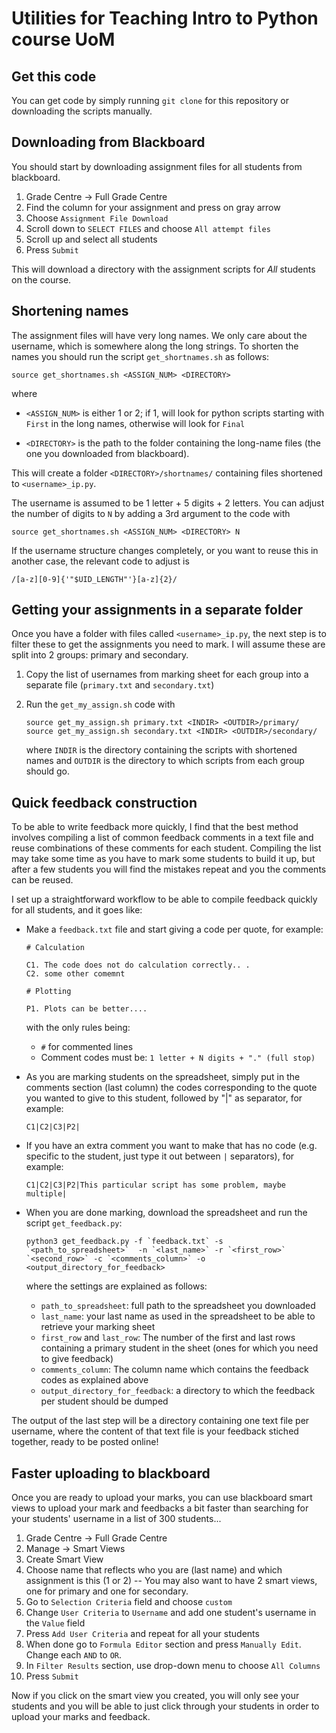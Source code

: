 # Utilities for Teaching Intro to Python course UoM

## Get this code

You can get code by simply running `git clone` for this repository or downloading the scripts manually.

## Downloading from Blackboard

You should start by downloading assignment files for all students from blackboard.

1. Grade Centre -> Full Grade Centre
2. Find the column for your assignment and press on gray arrow
3. Choose `Assignment File Download`
4. Scroll down to `SELECT FILES` and choose `All attempt files`
5. Scroll up and select all students
6. Press `Submit`


This will download a directory with the assignment scripts for *All* students on the course.

## Shortening names

The assignment files will have very long names. We only care about the username, which is somewhere along the long strings.
To shorten the names you should run the script `get_shortnames.sh` as follows:

```
source get_shortnames.sh <ASSIGN_NUM> <DIRECTORY>
```

where

- `<ASSIGN_NUM>` is either 1 or 2; if 1, will look for python scripts starting with `First` in the long names, otherwise will look for `Final`

- `<DIRECTORY>` is the path to the folder containing the long-name files (the one you downloaded from blackboard).

This will create a folder `<DIRECTORY>/shortnames/` containing files shortened to `<username>_ip.py`.

The username is assumed to be 1 letter + 5 digits + 2 letters. You can adjust the number of digits to `N` by adding a 3rd argument to the code with

```
source get_shortnames.sh <ASSIGN_NUM> <DIRECTORY> N
```


If the username structure changes completely, or you want to reuse this in another case, the relevant code to adjust is
```
/[a-z][0-9]{'"$UID_LENGTH"'}[a-z]{2}/
```

## Getting your assignments in a separate folder

Once you have a folder with files called `<username>_ip.py`, the next step is to filter these to get the assignments you need to mark. I will assume these are split into 2 groups: primary and secondary.

1. Copy the list of usernames from marking sheet for each group into a separate file (`primary.txt` and `secondary.txt`)
2. Run the `get_my_assign.sh` code with

    ```
    source get_my_assign.sh primary.txt <INDIR> <OUTDIR>/primary/
    source get_my_assign.sh secondary.txt <INDIR> <OUTDIR>/secondary/
    ```

    where `INDIR` is the directory containing the scripts with shortened names and `OUTDIR` is the directory to which scripts from each group should go.


## Quick feedback construction

To be able to write feedback more quickly, I find that the best method involves compiling a list of common feedback comments in a text file and reuse combinations of these comments for each student. Compiling the list may take some time as you have to mark some students to build it up, but after a few students you will find the mistakes repeat and you the comments can be reused.

I set up a straightforward workflow to be able to compile feedback quickly for all students, and it goes like:

- Make a `feedback.txt` file and start giving a code per quote, for example:

    ```
    # Calculation

    C1. The code does not do calculation correctly.. .
    C2. some other comemnt

    # Plotting

    P1. Plots can be better....

    ```

    with the only rules being:
    - `#` for commented lines
    - Comment codes must be: `1 letter + N digits + "." (full stop)`

- As you are marking students on the spreadsheet, simply put in the comments section (last column) the codes corresponding to the quote you wanted to give to this student, followed by "|" as separator, for example:
    ```
    C1|C2|C3|P2|
    ```
- If you have an extra comment you want to make that has no code (e.g. specific to the student, just type it out between `|` separators), for example:
    ```
    C1|C2|C3|P2|This particular script has some problem, maybe multiple|
    ```

- When you are done marking, download the spreadsheet and run the script `get_feedback.py`:
    ```
    python3 get_feedback.py -f `feedback.txt` -s `<path_to_spreadsheet>`  -n `<last_name>` -r `<first_row>` `<second_row>` -c `<comments_column>` -o <output_directory_for_feedback>
    ```
    where the settings are explained as follows:
    -  `path_to_spreadsheet`:  full path to the spreadsheet you downloaded
    -  `last_name`: your last name as used in the spreadsheet to be able to retrieve your marking sheet
    - `first_row` and `last_row`: The number of the first and last rows containing a primary student in the sheet (ones for which you need to give feedback)
    - `comments_column`: The column name which contains the feedback codes as explained above
    - `output_directory_for_feedback`: a directory to which the feedback per student should be dumped


The output of the last step will be a directory containing one text file per username, where the content of that text file is your feedback stiched together, ready to be posted online!


## Faster uploading to blackboard

Once you are ready to upload your marks, you can use blackboard smart views to upload your mark and feedbacks a bit faster than searching for your students' username in a list of 300 students...

1. Grade Centre -> Full Grade Centre
2. Manage -> Smart Views
3. Create Smart View
4. Choose name that reflects who you are (last name) and which assignment is this (1 or 2) -- You may also want to have 2 smart views, one for primary and one for secondary.
5. Go to `Selection Criteria` field and choose `custom`
6. Change `User Criteria` to `Username` and add one student's username in the `Value` field
7. Press `Add User Criteria` and repeat for all your students
8. When done go to `Formula Editor` section and press `Manually Edit`. Change each `AND` to `OR`.
9. In `Filter Results` section, use drop-down menu to choose `All Columns`
10. Press `Submit`


Now if you click on the smart view you created, you will only see your students and you will be able to just click through your students in order to upload your marks and feedback.


